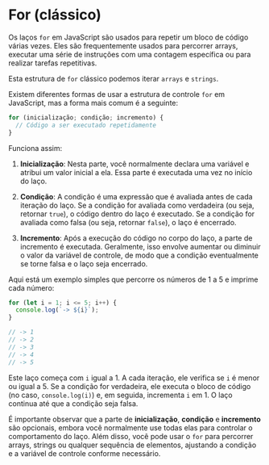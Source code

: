 # For (clássico)

Os laços `for` em JavaScript são usados para repetir um bloco de código várias 
vezes. Eles são frequentemente usados para percorrer arrays, executar uma série 
de instruções com uma contagem específica ou para realizar tarefas repetitivas.  

Esta estrutura de `for` clássico podemos iterar `arrays` e `strings`.

Existem diferentes formas de usar a estrutura de controle `for` em JavaScript, 
mas a forma mais comum é a seguinte:

```{.js linenums="1"}
for (inicialização; condição; incremento) {
  // Código a ser executado repetidamente
}
```

Funciona assim:

1. **Inicialização**: Nesta parte, você normalmente declara uma variável e 
atribui um valor inicial a ela. Essa parte é executada uma vez no início do 
laço.

2. **Condição**: A condição é uma expressão que é avaliada antes de cada 
iteração do laço. Se a condição for avaliada como verdadeira (ou seja, retornar 
`true`), o código dentro do laço é executado. Se a condição for avaliada como 
falsa (ou seja, retornar `false`), o laço é encerrado.

3. **Incremento**: Após a execução do código no corpo do laço, a parte de 
incremento é executada. Geralmente, isso envolve aumentar ou diminuir o valor 
da variável de controle, de modo que a condição eventualmente se torne falsa e 
o laço seja encerrado.

Aqui está um exemplo simples que percorre os números de 1 a 5 e imprime cada 
número:

```{.js linenums="1"}
for (let i = 1; i <= 5; i++) {
  console.log(`-> ${i}`);
}

// -> 1
// -> 2
// -> 3
// -> 4
// -> 5
```

Este laço começa com `i` igual a 1. A cada iteração, ele verifica se `i` é 
menor ou igual a 5. Se a condição for verdadeira, ele executa o bloco de código 
(no caso, `console.log(i)`) e, em seguida, incrementa `i` em 1. O laço continua 
até que a condição seja falsa.

É importante observar que a parte de **inicialização**, **condição** e 
**incremento** são opcionais, embora você normalmente use todas elas para 
controlar o comportamento do laço. Além disso, você pode usar o `for` para 
percorrer arrays, strings ou qualquer sequência de elementos, ajustando a 
condição e a variável de controle conforme necessário.